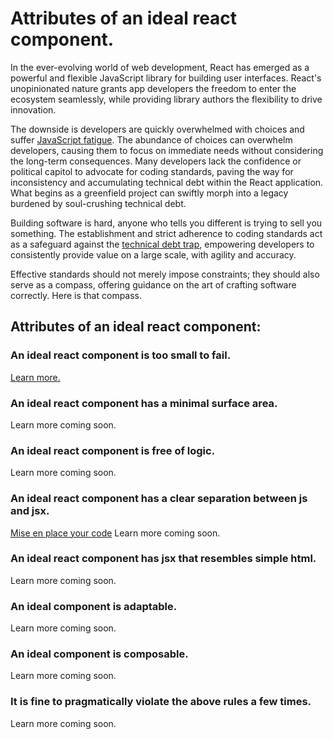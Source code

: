 # Attributes of an ideal react component.

In the ever-evolving world of web development, React has emerged as a powerful and flexible JavaScript library for building user interfaces. React's unopinionated nature grants app developers the freedom to enter the ecosystem seamlessly, while providing library authors the flexibility to drive innovation.

The downside is developers are quickly overwhelmed with choices and suffer [JavaScript fatigue](https://auth0.com/blog/how-to-manage-javascript-fatigue/). The abundance of choices can overwhelm developers, causing them to focus on immediate needs without considering the long-term consequences. Many developers lack the confidence or political capitol to advocate for coding standards, paving the way for inconsistency and accumulating technical debt within the React application. What begins as a greenfield project can swiftly morph into a legacy burdened by soul-crushing technical debt.

Building software is hard, anyone who tells you different is trying to sell you something. The establishment and strict adherence to coding standards act as a safeguard against the [technical debt trap](https://www.youtube.com/watch?v=S2pS9hN2Fws), empowering developers to consistently provide value on a large scale, with agility and accuracy.

Effective standards should not merely impose constraints; they should also serve as a compass, offering guidance on the art of crafting software correctly. Here is that compass. 

## Attributes of an ideal react component:

### An ideal react component is too small to fail.

[Learn more.](https://www.notion.so/An-Ideal-React-Component-is-too-small-to-fail-16200e7dc2034d35a6d26e08814e4975?pvs=21) 

### An ideal react component has a minimal surface area.

Learn more coming soon.

### An ideal react component is free of logic.

Learn more coming soon.

### An ideal react component has a clear separation between js and jsx.

[Mise en place your code](https://www.notion.so/Mise-en-place-your-code-and-make-fewer-mistakes-eeee1afc6dc64438a6cf39e70cc09b5f?pvs=21)
Learn more coming soon.  

### An ideal react component has jsx that resembles simple html.

Learn more coming soon.

### An ideal component is adaptable.

Learn more coming soon.

### An ideal component is composable.

Learn more coming soon.

### It is fine to pragmatically violate the above rules a few times.

Learn more coming soon.
